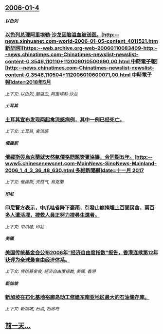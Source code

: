 ## [2006-01-4](/news/2006/01/4/index.md)

##### 以色列
### [以色列总理阿里埃勒·沙龙因脑溢血被送医。[http:--news.xinhuanet.com-world-2006-01-05-content_4011521.htm 新华网][https:--web.archive.org-web-20060110083409-http:--news.chinatimes.com-Chinatimes-newslist-newslist-content-0,3546,110110+112006010500690,00.html 中時電子報][http:--news.chinatimes.com-Chinatimes-newslist-newslist-content-0,3546,110504+112006010600071,00.html 中時電子報]date=2018年5月 ](/news/2006/01/4/以色列总理阿里埃勒-沙龙因脑溢血被送医-http-newsxinhuanetcom-world-2006-01.md)
_上下文: 以色列, 脑溢血, 阿里埃勒·沙龙_

##### 土耳其
### [土耳其宣布发现两起禽流感病例，其中一例已经死亡。](/news/2006/01/4/土耳其宣布发现两起禽流感病例-其中一例已经死亡.md)
_上下文: 土耳其, 禽流感_

##### 俄羅斯
### [俄羅斯與烏克蘭就天然氣價格問題簽署協議，合同期五年。[http:--www5.chinesenewsnet.com-MainNews-SinoNews-Mainland-2006_1_4_3_36_48_630.html 多維新聞網]date=十一月 2017 ](/news/2006/01/4/俄羅斯與烏克蘭就天然氣價格問題簽署協議-合同期五年-http-www5chinesenewsnetcom-Ma.md)
_上下文: 俄羅斯, 天然气, 烏克蘭_

##### 印尼
### [印尼警方表示，中爪哇省降下豪雨，引發山崩掩埋上百間房舍，兩百多人遭活埋，搜救人員正努力搜尋生還者。](/news/2006/01/4/印尼警方表示-中爪哇省降下豪雨-引發山崩掩埋上百間房舍-兩百多人遭活埋-搜救人員正努力搜尋生還者.md)
_上下文: 中爪哇, 印尼_

##### 美國
### [美国传统基金会公布2006年“经济自由度指数”报告，香港连续第12年获评为全球最自由经济体系。](/news/2006/01/4/美国传统基金会公布2006年-经济自由度指数-报告-香港连续第12年获评为全球最自由经济体系.md)
_上下文: 传统基金会, 经济自由度指数, 美國, 香港_

##### 新加坡
### [新加坡在石化基地裕廊岛动工修建东南亚地区最大的石油储存库。](/news/2006/01/4/新加坡在石化基地裕廊岛动工修建东南亚地区最大的石油储存库.md)
_上下文: 新加坡, 石油, 裕廊岛_

## [前一天...](/news/2006/01/3/index.md)

